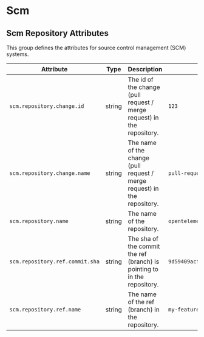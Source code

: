 <!--- Hugo front matter used to generate the website version of this page:
--->

<!-- NOTE: THIS FILE IS AUTOGENERATED. DO NOT EDIT BY HAND. -->
<!-- see templates/registry/markdown/attribute_namespace.md.j2 -->

# Scm

## Scm Repository Attributes

This group defines the attributes for source control management (SCM) systems.

| Attribute                       | Type   | Description                                                              | Examples                                                           | Stability                                                        |
| ------------------------------- | ------ | ------------------------------------------------------------------------ | ------------------------------------------------------------------ | ---------------------------------------------------------------- |
| `scm.repository.change.id`      | string | The id of the change (pull request / merge request) in the repository.   | `123`                                                              | ![Experimental](https://img.shields.io/badge/-experimental-blue) |
| `scm.repository.change.name`    | string | The name of the change (pull request / merge request) in the repository. | `pull-request-123`                                                 | ![Experimental](https://img.shields.io/badge/-experimental-blue) |
| `scm.repository.name`           | string | The name of the repository.                                              | `opentelemetry-collector-contrib`                                  | ![Experimental](https://img.shields.io/badge/-experimental-blue) |
| `scm.repository.ref.commit.sha` | string | The sha of the commit the ref (branch) is pointing to in the repository. | `9d59409acf479dfa0df1aa568182e43e43df8bbe28d60fcf2bc52e30068802cc` | ![Experimental](https://img.shields.io/badge/-experimental-blue) |
| `scm.repository.ref.name`       | string | The name of the ref (branch) in the repository.                          | `my-feature-branch`                                                | ![Experimental](https://img.shields.io/badge/-experimental-blue) |
